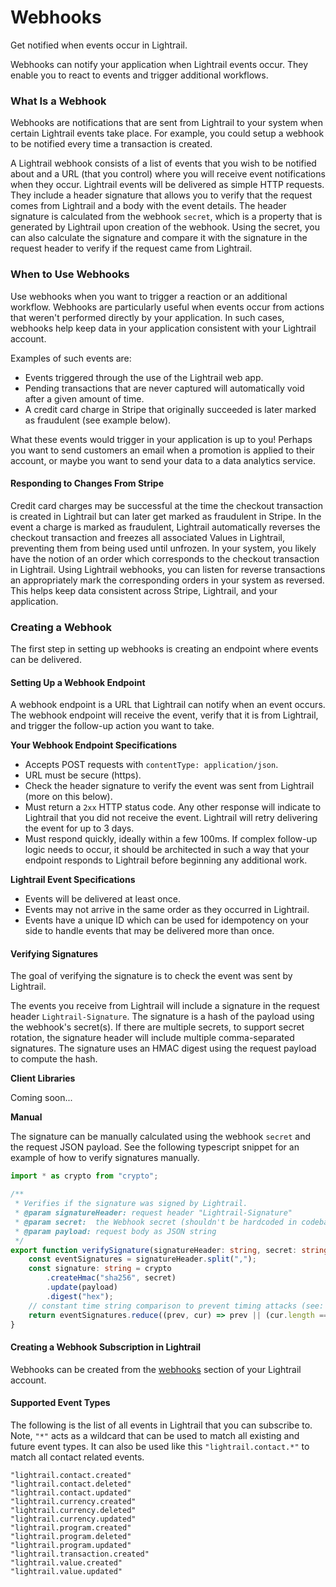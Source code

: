 # Webhooks

<p class= "intro">Get notified when events occur in Lightrail.</p>

Webhooks can notify your application when Lightrail events occur. They enable you to react to events and trigger additional workflows.

### What Is a Webhook

Webhooks are notifications that are sent from Lightrail to your system when certain Lightrail events take place. For example, you could setup a webhook to be notified every time a transaction is created.   

A Lightrail webhook consists of a list of events that you wish to be notified about and a URL (that you control) where you will receive event notifications when they occur. Lightrail events will be delivered as simple HTTP requests. They include a header signature that allows you to verify that the request comes from Lightrail and a body with the event details. The header signature is calculated from the webhook `secret`, which is a property that is generated by Lightrail upon creation of the webhook. Using the secret, you can also calculate the signature and compare it with the signature in the request header to verify if the request came from Lightrail. 

### When to Use Webhooks

Use webhooks when you want to trigger a reaction or an additional workflow. Webhooks are particularly useful when events occur from actions that weren't performed directly by your application. In such cases, webhooks help keep data in your application consistent with your Lightrail account. 

Examples of such events are:
<ul>
    <li>Events triggered through the use of the Lightrail web app.</li>
    <li>Pending transactions that are never captured will automatically void after a given amount of time.</li>
    <li>A credit card charge in Stripe that originally succeeded is later marked as fraudulent (see example below).</li>
</ul>

What these events would trigger in your application is up to you! Perhaps you want to send customers an email when a promotion is applied to their account, or maybe you want to send your data to a data analytics service. 

#### Responding to Changes From Stripe
Credit card charges may be successful at the time the checkout transaction is created in Lightrail but can later get marked as fraudulent in Stripe. In the event a charge is marked as fraudulent, Lightrail automatically reverses the checkout transaction and freezes all associated Values in Lightrail, preventing them from being used until unfrozen. In your system, you likely have the notion of an order which corresponds to the checkout transaction in Lightrail. Using Lightrail webhooks, you can listen for reverse transactions an appropriately mark the corresponding orders in your system as reversed. This helps keep data consistent across Stripe, Lightrail, and your application.

### Creating a Webhook
The first step in setting up webhooks is creating an endpoint where events can be delivered.

#### Setting Up a Webhook Endpoint
A webhook endpoint is a URL that Lightrail can notify when an event occurs. The webhook endpoint will receive the event, verify that it is from Lightrail, and trigger the follow-up action you want to take. 

**Your Webhook Endpoint Specifications**
- Accepts POST requests with `contentType: application/json`.
- URL must be secure (https). 
- Check the header signature to verify the event was sent from Lightrail (more on this below).
- Must return a `2xx` HTTP status code. Any other response will indicate to Lightrail that you did not receive the event. Lightrail will retry delivering the event for up to 3 days.
- Must respond quickly, ideally within a few 100ms. If complex follow-up logic needs to occur, it should be architected in such a way that your endpoint responds to Lightrail before beginning any additional work. 

**Lightrail Event Specifications**
- Events will be delivered at least once.
- Events may not arrive in the same order as they occurred in Lightrail.
- Events have a unique ID which can be used for idempotency on your side to handle events that may be delivered more than once. 

#### Verifying Signatures
The goal of verifying the signature is to check the event was sent by Lightrail. 

The events you receive from Lightrail will include a signature in the request header `Lightrail-Signature`. The signature is a hash of the payload using the webhook's secret(s). If there are multiple secrets, to support secret rotation, the signature header will include multiple comma-separated signatures. The signature uses an HMAC digest using the request payload  to compute the hash. 

**Client Libraries**

Coming soon...

**Manual**

The signature can be manually calculated using the webhook `secret` and the request JSON payload. See the following typescript snippet for an example of how to verify signatures manually.

```typescript
import * as crypto from "crypto";

/**
 * Verifies if the signature was signed by Lightrail.
 * @param signatureHeader: request header "Lightrail-Signature"
 * @param secret:  the Webhook secret (shouldn't be hardcoded in codebase)
 * @param payload: request body as JSON string
 */
export function verifySignature(signatureHeader: string, secret: string, payload: string): boolean {
    const eventSignatures = signatureHeader.split(",");
    const signature: string = crypto
        .createHmac("sha256", secret)
        .update(payload)
        .digest("hex");
    // constant time string comparison to prevent timing attacks (see: https://codahale.com/a-lesson-in-timing-attacks) 
    return eventSignatures.reduce((prev, cur) => prev || (cur.length === signature.length && crypto.timingSafeEqual(Buffer.from(cur), Buffer.from(signature))), false);
}
````

#### Creating a Webhook Subscription in Lightrail 
Webhooks can be created from the [webhooks](https://www.lightrail.com/app/#/account/Webhook) section of your Lightrail account.

#### Supported Event Types
The following is the list of all events in Lightrail that you can subscribe to. Note, `"*"` acts as a wildcard that can be used to match all existing and future event types. It can also be used like this `"lightrail.contact.*"` to match all contact related events. 
```
"lightrail.contact.created"
"lightrail.contact.deleted"
"lightrail.contact.updated"
"lightrail.currency.created"
"lightrail.currency.deleted"
"lightrail.currency.updated"
"lightrail.program.created"
"lightrail.program.deleted"
"lightrail.program.updated"
"lightrail.transaction.created"
"lightrail.value.created"
"lightrail.value.updated"  
```